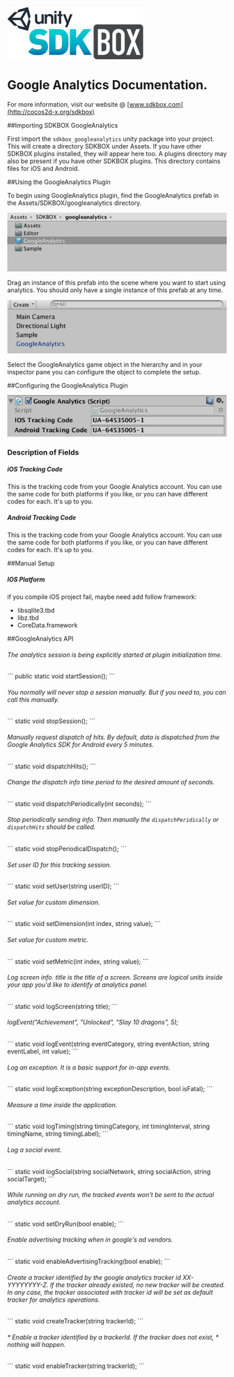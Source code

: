 ![](SDKBOX_logo.png)

<h1>Google Analytics Documentation.</h1>

For more information, visit our website @ [www.sdkbox.com](http://cocos2d-x.org/sdkbox)

##Importing SDKBOX GoogleAnalytics

First import the ```sdkbox_googleanalytics``` unity package into your project. This will create a directory SDKBOX under Assets. If you have other SDKBOX plugins installed, they will appear here too. A plugins directory may also be present if you have other SDKBOX plugins. This directory contains files for iOS and Android.


##Using the GoogleAnalytics Plugin

To begin using GoogleAnalytics plugin, find the GoogleAnalytics prefab in the Assets/SDKBOX/googleanalytics directory.

![](ga1.png)

Drag an instance of this prefab into the scene where you want to start using analytics. You should only have a single instance of this prefab at any time.

![](ga2.png)

Select the GoogleAnalytics game object in the hierarchy and in your inspector pane you can configure the object to complete the setup.


##Configuring the GoogleAnalytics Plugin

![](ga3.png)

<h3>Description of Fields</h3>

<h5>iOS Tracking Code</h5>
This is the tracking code from your Google Analytics account. You can use the same code for both platforms if you like, or you can have different codes for each. It's up to you.

<h5>Android Tracking Code</h5>
This is the tracking code from your Google Analytics account. You can use the same code for both platforms if you like, or you can have different codes for each. It's up to you.


##Manual Setup

<h5>IOS Platform</h5>

if you compile iOS project fail, maybe need add follow framework:

- libsqlite3.tbd
- libz.tbd
- CoreData.framework

##GoogleAnalytics API

<h6>
The analytics session is being explicitly started at plugin initialization time.
</h6>
```
public static void startSession();
```

<h6>
You normally will never stop a session manually. But if you need to, you can call this manually.
</h6>
```
static void stopSession();
```

<h6>
Manually request dispatch of hits. By default, data is dispatched from the Google Analytics SDK for Android every 5 minutes.
</h6>
```
static void dispatchHits();
```

<h6>
Change the dispatch info time period to the desired amount of seconds.
</h6>
```
static void dispatchPeriodically(int seconds);
```

<h6>
Stop periodically sending info. Then manually the <code>dispatchPeridically</code>
or <code>dispatchHits</code> should be called.
</h6>
```
static void stopPeriodicalDispatch();
```

<h6>
Set user ID for this tracking session.
</h6>
```
static void setUser(string userID);
```

<h6>
Set value for custom dimension.
</h6>
```
static void setDimension(int index, string value);
```

<h6>
Set value for custom metric.
</h6>
```
static void setMetric(int index, string value);
```

<h6>
Log screen info. title is the title of a screen. Screens are logical units
inside your app you'd like to identify at analytics panel.
</h6>
```
static void logScreen(string title);
```

<h6>
logEvent("Achievement", "Unlocked", "Slay 10 dragons", 5);
</h6>
```
static void logEvent(string eventCategory, string eventAction, string eventLabel, int value);
```

<h6>
Log an exception. It is a basic support for in-app events.
</h6>
```
static void logException(string exceptionDescription, bool isFatal);
```

<h6>
Measure a time inside the application.
</h6>
```
static void logTiming(string timingCategory, int timingInterval, string timingName, string timingLabel);
```

<h6>
Log a social event.
</h6>
```
static void logSocial(string socialNetwork, string socialAction, string socialTarget);
```

<h6>
While running on dry run, the tracked events won't be sent to the actual
analytics account.
</h6>
```
static void setDryRun(bool enable);
```

<h6>
Enable advertising tracking when in google's ad vendors.
</h6>
```
static void enableAdvertisingTracking(bool enable);
```

<h6>
Create a tracker identified by the google analytics tracker id XX-YYYYYYYY-Z.
If the tracker already existed, no new tracker will be created. In any case, the tracker associated with tracker id will be set as default tracker for  analytics operations.
</h6>
```
static void createTracker(string trackerId);
```

<h6>
 * Enable a tracker identified by a trackerId. If the tracker does not exist,
 * nothing will happen.
</h6>
```
static void enableTracker(string trackerId);
```
